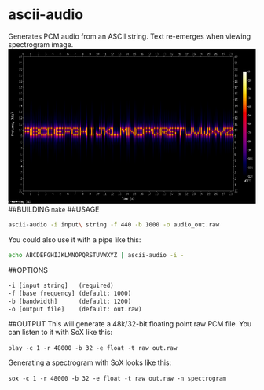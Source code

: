 # ascii-audio
Generates PCM audio from an ASCII string. Text re-emerges when viewing spectrogram image. 
<img src = "spectrogram.png">
##BUILDING
`make`
##USAGE
```bash
ascii-audio -i input\ string -f 440 -b 1000 -o audio_out.raw
```
You could also use it with a pipe like this: 
```bash
echo ABCDEFGHIJKLMNOPQRSTUVWXYZ | ascii-audio -i -
```
##OPTIONS
```
-i [input string]   (required)
-f [base frequency] (default: 1000)
-b [bandwidth]      (default: 1200)
-o [output file]    (default: out.raw)
```
##OUTPUT
This will generate a 48k/32-bit floating point raw PCM file. You can listen to it with SoX like this:

`play -c 1 -r 48000 -b 32 -e float -t raw out.raw`

Generating a spectrogram with SoX looks like this:

`sox -c 1 -r 48000 -b 32 -e float -t raw out.raw -n spectrogram`
